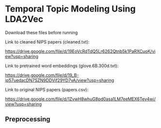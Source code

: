 # Temporal Topic Modeling Using LDA2Vec

Download these files before running

Link to cleaned NIPS papers (cleaned.txt): 

https://drive.google.com/file/d/19EoVcRdTdQ5Lr6262Qtnb5k1PaRXCuoK/view?usp=sharing

Link to pretrained word embeddings (glove.6B.300d.txt): 

https://drive.google.com/file/d/19_B-ip57uedacDN7SZN9DDVif29YD7vA/view?usp=sharing

Link to original NIPS papers (papers.csv): 

https://drive.google.com/file/d/1ZvwH8whuG8pd0asa1LM7eeMEX6Tey4wi/view?usp=sharing


## Preprocessing
